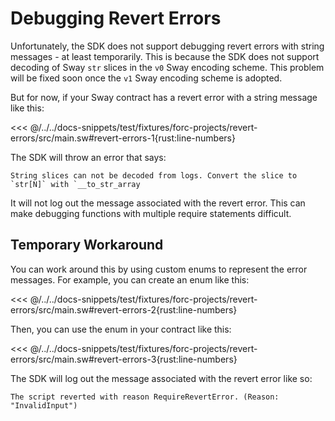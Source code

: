 # Debugging Revert Errors

Unfortunately, the SDK does not support debugging revert errors with string messages - at least temporarily. This is because the SDK does not support decoding of Sway `str` slices in the `v0` Sway encoding scheme. This problem will be fixed soon once the `v1` Sway encoding scheme is adopted.

But for now, if your Sway contract has a revert error with a string message like this:

<<< @/../../docs-snippets/test/fixtures/forc-projects/revert-errors/src/main.sw#revert-errors-1{rust:line-numbers}

The SDK will throw an error that says:

```
String slices can not be decoded from logs. Convert the slice to `str[N]` with `__to_str_array
```

It will not log out the message associated with the revert error. This can make debugging functions with multiple require statements difficult.

## Temporary Workaround

You can work around this by using custom enums to represent the error messages. For example, you can create an enum like this:

<<< @/../../docs-snippets/test/fixtures/forc-projects/revert-errors/src/main.sw#revert-errors-2{rust:line-numbers}

Then, you can use the enum in your contract like this:

<<< @/../../docs-snippets/test/fixtures/forc-projects/revert-errors/src/main.sw#revert-errors-3{rust:line-numbers}

The SDK will log out the message associated with the revert error like so:

```
The script reverted with reason RequireRevertError. (Reason: "InvalidInput")
```
